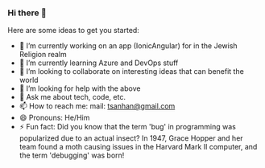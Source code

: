### Hi there 👋


Here are some ideas to get you started:

- 🔭 I’m currently working on an app (IonicAngular) for in the Jewish Religion realm
- 🌱 I’m currently learning Azure and DevOps stuff
- 👯 I’m looking to collaborate on interesting ideas that can benefit the world
- 🤔 I’m looking for help with the above
- 💬 Ask me about tech, code, etc.
- 📫 How to reach me: mail: tsanhan@gmail.com
- 😄 Pronouns: He/Him
- ⚡ Fun fact: Did you know that the term 'bug' in programming was popularized due to an actual insect? In 1947, Grace Hopper and her team found a moth causing issues in the Harvard Mark II computer, and the term 'debugging' was born!

